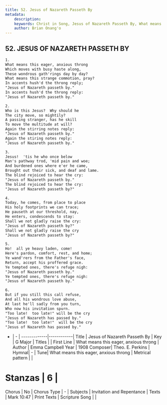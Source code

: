 ```yaml
---
title: 52. Jesus of Nazareth Passeth By
metadata:
    description: 
    keywords: Christ in Song, Jesus of Nazareth Passeth By, What means this eager, anxious throng, 
    author: Brian Onang'o
---
```



## 52. JESUS OF NAZARETH PASSETH BY

```txt
1.
What means this eager, anxious throng
Which moves with busy haste along,
These wondrous gath'rings day by day?
What means this strange commotion, pray?
In accents hush'd the throng reply;
"Jesus of Nazareth passeth by."
In accents hush'd the throng reply:
"Jesus of Nazareth passeth by."

2.
Who is this Jesus?  Why should he
The city move, so mightily?
A passing stranger, has he skill
To move the multitude at will?
Again the stirring notes reply:
"Jesus of Nazareth passeth by."
Again the stiring notes reply:  
"Jesus of Nazareth passeth by."

3.
Jesus!  'tis he who once below
Man's pathway trod, 'mid pain and woe;
And burdened ones where e'er he came,
Brought out their sick, and deaf and lame.
The blind rejoiced to hear the cry:
"Jesus of Nazareth passeth by."
The blind rejoiced to hear the cry:
"Jesus of Nazareth passeth by?"

4.
Today, he comes, from place to place
His holy footprints we can trace;
He pauseth at our threshold, nay,
He enters, condescends to stay:
Shall we not gladly raise the cry:
"Jesus of Nazareth passeth by?"
Shall we not gladly raise the cry
"Jesus of Nazareth passeth by?"

5.
Ho!  all ye heavy laden, come!
Here's pardon, comfort, rest, and home;
Ye wand'rers from the Father's face,
Return, accept his proffered grace.
Ye tempted ones, there's refuge nigh:
"Jesus of Nazareth passeth by."
Ye tempted ones, there's refuge nigh:
"Jesus of Nazareth passeth by."

6.
But if you still this call refuse,
And all his wondrous love abuse,
At last he'll sadly from you turn,
Who now his invitation spurn.
"Too late!  too late!" will be the cry
"Jesus of Nazareth has passed by."
"Too late!  too late!"  will be the cry
"Jesus of Nazareth has passed by."
```

- |   -  |
-------------|------------|
Title | Jesus of Nazareth Passeth By |
Key | G Major |
Titles |  |
First Line | What means this eager, anxious throng |
Author | Emma Campbell
Year | 1908
Composer| Theo. E. Perkins |
Hymnal|  - |
Tune| What means this eager, anxious throng |
Metrical pattern | |
# Stanzas | 6 |
Chorus | No |
Chorus Type | - |
Subjects | Invitation and Repentance |
Texts | Mark 10:47 |
Print Texts | 
Scripture Song |  |
  
